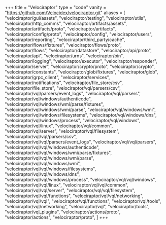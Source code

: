 +++
title = "Velociraptor"
type = "code"
vanity = "https://github.com/Velocidex/velociraptor.git"
aliases = [
"velociraptor/gui/assets",
"velociraptor/testing",
"velociraptor/utils",
"velociraptor/http_comms",
"velociraptor/artifacts/assets",
"velociraptor/artifacts/proto",
"velociraptor/artifacts",
"velociraptor/config/proto",
"velociraptor/config",
"velociraptor/users",
"velociraptor/reporting",
"velociraptor/third_party/cache",
"velociraptor/flows/fixtures",
"velociraptor/flows/proto",
"velociraptor/flows",
"velociraptor/datastore",
"velociraptor/api/proto",
"velociraptor/api",
"velociraptor/urns",
"velociraptor/bin",
"velociraptor/logging",
"velociraptor/executor",
"velociraptor/responder",
"velociraptor/server",
"velociraptor/crypto/proto",
"velociraptor/crypto",
"velociraptor/constants",
"velociraptor/glob/fixtures",
"velociraptor/glob",
"velociraptor/grpc_client",
"velociraptor/services",
"velociraptor/notifications",
"velociraptor/file_store/csv",
"velociraptor/file_store",
"velociraptor/vql/parsers/csv",
"velociraptor/vql/parsers/event_logs",
"velociraptor/vql/parsers",
"velociraptor/vql/windows/authenticode",
"velociraptor/vql/windows/wmi/parse/fixtures",
"velociraptor/vql/windows/wmi/parse",
"velociraptor/vql/windows/wmi",
"velociraptor/vql/windows/filesystems",
"velociraptor/vql/windows/dns",
"velociraptor/vql/windows/process",
"velociraptor/vql/windows",
"velociraptor/vql/linux",
"velociraptor/vql/common",
"velociraptor/vql/server",
"velociraptor/vql/filesystem",
"velociraptor/vql/vql/parsers/csv",
"velociraptor/vql/vql/parsers/event_logs",
"velociraptor/vql/vql/parsers",
"velociraptor/vql/vql/windows/authenticode",
"velociraptor/vql/vql/windows/wmi/parse/fixtures",
"velociraptor/vql/vql/windows/wmi/parse",
"velociraptor/vql/vql/windows/wmi",
"velociraptor/vql/vql/windows/filesystems",
"velociraptor/vql/vql/windows/dns",
"velociraptor/vql/vql/windows/process",
"velociraptor/vql/vql/windows",
"velociraptor/vql/vql/linux",
"velociraptor/vql/vql/common",
"velociraptor/vql/vql/server",
"velociraptor/vql/vql/filesystem",
"velociraptor/vql/vql/functions",
"velociraptor/vql/vql/networking",
"velociraptor/vql/vql",
"velociraptor/vql/functions",
"velociraptor/vql/tools",
"velociraptor/vql/networking",
"velociraptor/vql",
"velociraptor/tools",
"velociraptor/vql_plugins",
"velociraptor/actions/proto",
"velociraptor/actions",
"velociraptor/proto",
]
+++
